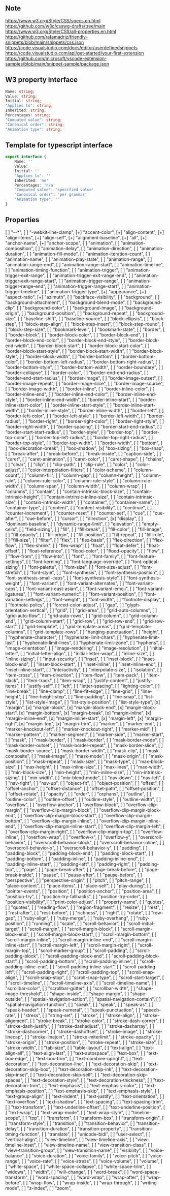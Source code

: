 ## Note

https://www.w3.org/Style/CSS/specs.en.html
https://github.com/w3c/csswg-drafts/tree/main
https://www.w3.org/Style/CSS/all-properties.en.html  
https://github.com/rafamadriz/friendly-snippets/blob/main/snippets/css.json  
https://code.visualstudio.com/docs/editor/userdefinedsnippets  
https://code.visualstudio.com/api/get-started/your-first-extension  
https://github.com/microsoft/vscode-extension-samples/blob/main/snippet-sample/package.json

## W3 property interface

```ts
Name: string;
Value: string;
Initial: string;
"Applies to": string;
Inherited: string;
Percentages: string;
"Computed value": string;
"Canonical order": string;
"Animation type": string;
```

## Template for typescript interface

```ts
export interface {
    Name: ''
    Value:
    Initial: ''
    "Applies to": ''
    Inherited: 'no'
    Percentages: 'n/a'
    "Computed value": 'specified value'
    "Canonical order": 'per grammar'
    "Animation type": ''
}
```

## Properties

[ ] "--\*",
[ ] "-webkit-line-clamp",
[+] "accent-color",
[+] "align-content",
[+] "align-items",
[+] "align-self",
[+] "alignment-baseline",
[+] "all",
[+] "anchor-name",
[+] "anchor-scope",
[ ] "animation",
[ ] "animation-composition",
[ ] "animation-delay",
[ ] "animation-direction",
[ ] "animation-duration",
[ ] "animation-fill-mode",
[ ] "animation-iteration-count",
[ ] "animation-name",
[ ] "animation-play-state",
[ ] "animation-range",
[ ] "animation-range-end",
[ ] "animation-range-start",
[ ] "animation-timeline",
[ ] "animation-timing-function",
[ ] "animation-trigger",
[ ] "animation-trigger-exit-range",
[ ] "animation-trigger-exit-range-end",
[ ] "animation-trigger-exit-range-start",
[ ] "animation-trigger-range",
[ ] "animation-trigger-range-end",
[ ] "animation-trigger-range-start",
[ ] "animation-trigger-timeline",
[ ] "animation-trigger-type",
[+] "appearance",
[+] "aspect-ratio",
[+] "azimuth",
[ ] "backface-visibility",
[ ] "background",
[ ] "background-attachment",
[ ] "background-blend-mode",
[ ] "background-clip",
[ ] "background-color",
[ ] "background-image",
[ ] "background-origin",
[ ] "background-position",
[ ] "background-repeat",
[ ] "background-size",
[ ] "baseline-shift",
[ ] "baseline-source",
[ ] "block-ellipsis",
[ ] "block-step",
[ ] "block-step-align",
[ ] "block-step-insert",
[ ] "block-step-round",
[ ] "block-step-size",
[ ] "bookmark-level",
[ ] "bookmark-state",
[ ] "border",
[ ] "border-block",
[ ] "border-block-color",
[ ] "border-block-end",
[ ] "border-block-end-color",
[ ] "border-block-end-style",
[ ] "border-block-end-width",
[ ] "border-block-start",
[ ] "border-block-start-color",
[ ] "border-block-start-style",
[ ] "border-block-start-width",
[ ] "border-block-style",
[ ] "border-block-width",
[ ] "border-bottom",
[ ] "border-bottom-color",
[ ] "border-bottom-left-radius",
[ ] "border-bottom-right-radius",
[ ] "border-bottom-style",
[ ] "border-bottom-width",
[ ] "border-boundary",
[ ] "border-collapse",
[ ] "border-color",
[ ] "border-end-end-radius",
[ ] "border-end-start-radius",
[ ] "border-image",
[ ] "border-image-outset",
[ ] "border-image-repeat",
[ ] "border-image-slice",
[ ] "border-image-source",
[ ] "border-image-width",
[ ] "border-inline",
[ ] "border-inline-color",
[ ] "border-inline-end",
[ ] "border-inline-end-color",
[ ] "border-inline-end-style",
[ ] "border-inline-end-width",
[ ] "border-inline-start",
[ ] "border-inline-start-color",
[ ] "border-inline-start-style",
[ ] "border-inline-start-width",
[ ] "border-inline-style",
[ ] "border-inline-width",
[ ] "border-left",
[ ] "border-left-color",
[ ] "border-left-style",
[ ] "border-left-width",
[ ] "border-radius",
[ ] "border-right",
[ ] "border-right-color",
[ ] "border-right-style",
[ ] "border-right-width",
[ ] "border-spacing",
[ ] "border-start-end-radius",
[ ] "border-start-start-radius",
[ ] "border-style",
[ ] "border-top",
[ ] "border-top-color",
[ ] "border-top-left-radius",
[ ] "border-top-right-radius",
[ ] "border-top-style",
[ ] "border-top-width",
[ ] "border-width",
[ ] "bottom",
[ ] "box-decoration-break",
[ ] "box-shadow",
[x] "box-sizing",
[ ] "box-snap",
[ ] "break-after",
[ ] "break-before",
[ ] "break-inside",
[ ] "caption-side",
[ ] "caret",
[ ] "caret-animation",
[ ] "caret-color",
[ ] "caret-shape",
[ ] "chains",
[ ] "clear",
[ ] "clip",
[ ] "clip-path",
[ ] "clip-rule",
[ ] "color",
[ ] "color-adjust",
[ ] "color-interpolation-filters",
[ ] "color-scheme",
[ ] "column-count",
[ ] "column-fill",
[ ] "column-gap",
[ ] "column-height",
[ ] "column-rule",
[ ] "column-rule-color",
[ ] "column-rule-style",
[ ] "column-rule-width",
[ ] "column-span",
[ ] "column-width",
[ ] "column-wrap",
[ ] "columns",
[ ] "contain",
[ ] "contain-intrinsic-block-size",
[ ] "contain-intrinsic-height",
[ ] "contain-intrinsic-inline-size",
[ ] "contain-intrinsic-size",
[ ] "contain-intrinsic-width",
[ ] "container",
[ ] "container-name",
[ ] "container-type",
[ ] "content",
[ ] "content-visibility",
[ ] "continue",
[ ] "counter-increment",
[ ] "counter-reset",
[ ] "counter-set",
[ ] "cue",
[ ] "cue-after",
[ ] "cue-before",
[ ] "cursor",
[ ] "direction",
[x] "display",
[ ] "dominant-baseline",
[ ] "dynamic-range-limit",
[ ] "elevation",
[ ] "empty-cells",
[ ] "field-sizing",
[ ] "fill",
[ ] "fill-break",
[ ] "fill-color",
[ ] "fill-image",
[ ] "fill-opacity",
[ ] "fill-origin",
[ ] "fill-position",
[ ] "fill-repeat",
[ ] "fill-rule",
[ ] "fill-size",
[ ] "filter",
[ ] "flex",
[ ] "flex-basis",
[ ] "flex-direction",
[ ] "flex-flow",
[ ] "flex-shrink",
[ ] "flex-wrap",
[ ] "float",
[ ] "float-defer",
[ ] "float-offset",
[ ] "float-reference",
[ ] "flood-color",
[ ] "flood-opacity",
[ ] "flow",
[ ] "flow-from",
[ ] "flow-into",
[ ] "font",
[ ] "font-family",
[ ] "font-feature-settings",
[ ] "font-kerning",
[ ] "font-language-override",
[ ] "font-optical-sizing",
[ ] "font-palette",
[ ] "font-size",
[ ] "font-size-adjust",
[ ] "font-stretch",
[ ] "font-style",
[ ] "font-synthesis",
[ ] "font-synthesis-position",
[ ] "font-synthesis-small-caps",
[ ] "font-synthesis-style",
[ ] "font-synthesis-weight",
[ ] "font-variant",
[ ] "font-variant-alternates",
[ ] "font-variant-caps",
[ ] "font-variant-east-asian",
[ ] "font-variant-emoji",
[ ] "font-variant-ligatures",
[ ] "font-variant-numeric",
[ ] "font-variant-position",
[ ] "font-variation-settings",
[ ] "font-weight",
[ ] "font-width",
[ ] "footnote-display",
[ ] "footnote-policy",
[ ] "forced-color-adjust",
[ ] "gap",
[ ] "glyph-orientation-vertical",
[ ] "grid",
[ ] "grid-area",
[ ] "grid-auto-columns",
[ ] "grid-auto-flow",
[ ] "grid-auto-rows",
[ ] "grid-column",
[ ] "grid-column-end",
[ ] "grid-column-start",
[ ] "grid-row",
[ ] "grid-row-end",
[ ] "grid-row-start",
[ ] "grid-template",
[ ] "grid-template-areas",
[ ] "grid-template-columns",
[ ] "grid-template-rows",
[ ] "hanging-punctuation",
[ ] "height",
[ ] "hyphenate-character",
[ ] "hyphenate-limit-chars",
[ ] "hyphenate-limit-last",
[ ] "hyphenate-limit-lines",
[ ] "hyphenate-limit-zone",
[ ] "hyphens",
[ ] "image-orientation",
[ ] "image-rendering",
[ ] "image-resolution",
[ ] "initial-letter",
[ ] "initial-letter-align",
[ ] "initial-letter-wrap",
[ ] "inline-size",
[ ] "inline-sizing",
[ ] "input-security",
[ ] "inset",
[ ] "inset-block",
[ ] "inset-block-end",
[ ] "inset-block-start",
[ ] "inset-inline",
[ ] "inset-inline-end",
[ ] "inset-inline-start",
[ ] "interactivity",
[ ] "interpolate-size",
[ ] "isolation",
[ ] "item-cross",
[ ] "item-direction",
[ ] "item-flow",
[ ] "item-pack",
[ ] "item-slack",
[ ] "item-track",
[ ] "item-wrap",
[ ] "justify-content",
[ ] "justify-items",
[ ] "justify-self",
[ ] "left",
[ ] "letter-spacing",
[ ] "lighting-color",
[ ] "line-break",
[ ] "line-clamp",
[ ] "line-fit-edge",
[ ] "line-grid",
[ ] "line-height",
[ ] "line-height-step",
[ ] "line-padding",
[ ] "line-snap",
[ ] "list-style",
[ ] "list-style-image",
[ ] "list-style-position",
[ ] "list-style-type",
[x] "margin",
[x] "margin-block",
[x] "margin-block-end",
[x] "margin-block-start",
[x] "margin-bottom",
[x] "margin-break",
[x] "margin-inline",
[x] "margin-inline-end",
[x] "margin-inline-start",
[x] "margin-left",
[x] "margin-right",
[x] "margin-top",
[x] "margin-trim",
[ ] "marker",
[ ] "marker-end",
[ ] "marker-knockout-left",
[ ] "marker-knockout-right",
[ ] "marker-mid",
[ ] "marker-pattern",
[ ] "marker-segment",
[ ] "marker-side",
[ ] "marker-start",
[ ] "mask",
[ ] "mask-border",
[ ] "mask-border",
[ ] "mask-border-mode",
[ ] "mask-border-outset",
[ ] "mask-border-repeat",
[ ] "mask-border-slice",
[ ] "mask-border-source",
[ ] "mask-border-width",
[ ] "mask-clip",
[ ] "mask-composite",
[ ] "mask-image",
[ ] "mask-mode",
[ ] "mask-origin",
[ ] "mask-position",
[ ] "mask-repeat",
[ ] "mask-size",
[ ] "mask-type",
[ ] "max-block-size",
[ ] "max-height",
[ ] "max-inline-size",
[ ] "max-lines",
[ ] "max-width",
[ ] "min-block-size",
[ ] "min-height",
[ ] "min-inline-size",
[ ] "min-intrinsic-sizing",
[ ] "min-width",
[ ] "mix-blend-mode",
[ ] "nav-down",
[ ] "nav-left",
[ ] "nav-right",
[ ] "nav-up",
[ ] "object-fit",
[ ] "object-position",
[ ] "offset",
[ ] "offset-anchor",
[ ] "offset-distance",
[ ] "offset-path",
[ ] "offset-position",
[ ] "offset-rotate",
[ ] "opacity",
[ ] "order",
[ ] "orphans",
[ ] "outline",
[ ] "outline-color",
[ ] "outline-offset",
[ ] "outline-style",
[ ] "outline-width",
[ ] "overflow",
[ ] "overflow-anchor",
[ ] "overflow-block",
[ ] "overflow-clip-margin",
[ ] "overflow-clip-margin-block",
[ ] "overflow-clip-margin-block-end",
[ ] "overflow-clip-margin-block-start",
[ ] "overflow-clip-margin-bottom",
[ ] "overflow-clip-margin-inline",
[ ] "overflow-clip-margin-inline-end",
[ ] "overflow-clip-margin-inline-start",
[ ] "overflow-clip-margin-left",
[ ] "overflow-clip-margin-right",
[ ] "overflow-clip-margin-top",
[ ] "overflow-inline",
[ ] "overflow-wrap",
[ ] "overflow-x",
[ ] "overflow-y",
[ ] "overscroll-behavior",
[ ] "overscroll-behavior-block",
[ ] "overscroll-behavior-inline",
[ ] "overscroll-behavior-x",
[ ] "overscroll-behavior-y",
[ ] "padding",
[ ] "padding-block",
[ ] "padding-block-end",
[ ] "padding-block-start",
[ ] "padding-bottom",
[ ] "padding-inline",
[ ] "padding-inline-end",
[ ] "padding-inline-start",
[ ] "padding-left",
[ ] "padding-right",
[ ] "padding-top",
[ ] "page",
[ ] "page-break-after",
[ ] "page-break-before",
[ ] "page-break-inside",
[ ] "pause",
[ ] "pause-after",
[ ] "pause-before",
[ ] "perspective",
[ ] "perspective-origin",
[ ] "pitch",
[ ] "pitch-range",
[ ] "place-content",
[ ] "place-items",
[ ] "place-self",
[ ] "play-during",
[ ] "pointer-events",
[ ] "position",
[ ] "position-anchor",
[ ] "position-area",
[ ] "position-try",
[ ] "position-try-fallbacks",
[ ] "position-try-order",
[ ] "position-visibility",
[ ] "print-color-adjust",
[ ] "property-name",
[ ] "quotes",
[ ] "quotes",
[ ] "reading-flow",
[ ] "region-fragment",
[ ] "resize",
[ ] "rest",
[ ] "rest-after",
[ ] "rest-before",
[ ] "richness",
[ ] "right",
[ ] "rotate",
[ ] "row-gap",
[ ] "ruby-align",
[ ] "ruby-merge",
[ ] "ruby-overhang",
[ ] "ruby-position",
[ ] "running",
[ ] "scale",
[ ] "scroll-behavior",
[ ] "scroll-initial-target",
[ ] "scroll-margin",
[ ] "scroll-margin-block",
[ ] "scroll-margin-block-end",
[ ] "scroll-margin-block-start",
[ ] "scroll-margin-bottom",
[ ] "scroll-margin-inline",
[ ] "scroll-margin-inline-end",
[ ] "scroll-margin-inline-start",
[ ] "scroll-margin-left",
[ ] "scroll-margin-right",
[ ] "scroll-margin-top",
[ ] "scroll-marker-group",
[ ] "scroll-padding",
[ ] "scroll-padding-block",
[ ] "scroll-padding-block-end",
[ ] "scroll-padding-block-start",
[ ] "scroll-padding-bottom",
[ ] "scroll-padding-inline",
[ ] "scroll-padding-inline-end",
[ ] "scroll-padding-inline-start",
[ ] "scroll-padding-left",
[ ] "scroll-padding-right",
[ ] "scroll-padding-top",
[ ] "scroll-snap-align",
[ ] "scroll-snap-stop",
[ ] "scroll-snap-type",
[ ] "scroll-start-target",
[ ] "scroll-timeline",
[ ] "scroll-timeline-axis",
[ ] "scroll-timeline-name",
[ ] "scrollbar-color",
[ ] "scrollbar-gutter",
[ ] "scrollbar-width",
[ ] "shape-image-threshold",
[ ] "shape-inside",
[ ] "shape-margin",
[ ] "shape-outside",
[ ] "spatial-navigation-action",
[ ] "spatial-navigation-contain",
[ ] "spatial-navigation-function",
[ ] "speak",
[ ] "speak",
[ ] "speak-as",
[ ] "speak-header",
[ ] "speak-numeral",
[ ] "speak-punctuation",
[ ] "speech-rate",
[ ] "stress",
[ ] "string-set",
[ ] "stroke",
[ ] "stroke-align",
[ ] "stroke-alignment",
[ ] "stroke-break",
[ ] "stroke-color",
[ ] "stroke-dash-corner",
[ ] "stroke-dash-justify",
[ ] "stroke-dashadjust",
[ ] "stroke-dasharray",
[ ] "stroke-dashcorner",
[ ] "stroke-dashoffset",
[ ] "stroke-image",
[ ] "stroke-linecap",
[ ] "stroke-linejoin",
[ ] "stroke-miterlimit",
[ ] "stroke-opacity",
[ ] "stroke-origin",
[ ] "stroke-position",
[ ] "stroke-repeat",
[ ] "stroke-size",
[ ] "stroke-width",
[ ] "tab-size",
[ ] "table-layout",
[ ] "text-align",
[ ] "text-align-all",
[ ] "text-align-last",
[ ] "text-autospace",
[ ] "text-box",
[ ] "text-box-edge",
[ ] "text-box-trim",
[ ] "text-combine-upright",
[ ] "text-decoration",
[ ] "text-decoration-line",
[ ] "text-decoration-skip",
[ ] "text-decoration-skip-box",
[ ] "text-decoration-skip-ink",
[ ] "text-decoration-skip-inset",
[ ] "text-decoration-skip-self",
[ ] "text-decoration-skip-spaces",
[ ] "text-decoration-style",
[ ] "text-decoration-thickness",
[ ] "text-decoration-trim",
[ ] "text-emphasis",
[ ] "text-emphasis-color",
[ ] "text-emphasis-position",
[ ] "text-emphasis-skip",
[ ] "text-emphasis-style",
[ ] "text-group-align",
[ ] "text-indent",
[ ] "text-justify",
[ ] "text-orientation",
[ ] "text-overflow",
[ ] "text-shadow",
[ ] "text-spacing",
[ ] "text-spacing-trim",
[ ] "text-transform",
[ ] "text-underline-offset",
[ ] "text-underline-position",
[ ] "text-wrap",
[ ] "text-wrap-mode",
[ ] "text-wrap-style",
[ ] "timeline-scope",
[ ] "top",
[ ] "transform",
[ ] "transform-box",
[ ] "transform-origin",
[ ] "transform-style",
[ ] "transition",
[ ] "transition-behavior",
[ ] "transition-delay",
[ ] "transition-duration",
[ ] "transition-property",
[ ] "transition-timing-function",
[ ] "translate",
[ ] "unicode-bidi",
[ ] "user-select",
[ ] "vertical-align",
[ ] "view-timeline",
[ ] "view-timeline-axis",
[ ] "view-timeline-inset",
[ ] "view-timeline-name",
[ ] "view-transition-class",
[ ] "view-transition-group",
[ ] "view-transition-name",
[ ] "visibility",
[ ] "voice-balance",
[ ] "voice-duration",
[ ] "voice-family",
[ ] "voice-pitch",
[ ] "voice-range",
[ ] "voice-rate",
[ ] "voice-stress",
[ ] "voice-volume",
[ ] "volume",
[ ] "white-space",
[ ] "white-space-collapse",
[ ] "white-space-trim",
[ ] "widows",
[ ] "width",
[ ] "will-change",
[ ] "word-break",
[ ] "word-space-transform",
[ ] "word-spacing",
[ ] "word-wrap",
[ ] "wrap-after",
[ ] "wrap-before",
[ ] "wrap-flow",
[ ] "wrap-inside",
[ ] "wrap-through",
[ ] "writing-mode",
[ ] "z-index",
[ ] "zoom",
